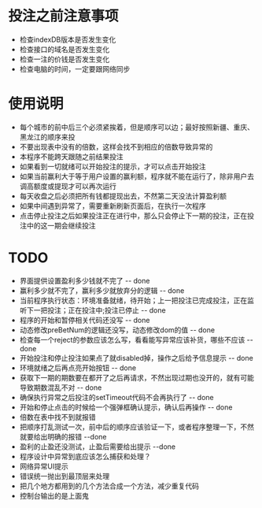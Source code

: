 # 投注之前注意事项
  - 检查indexDB版本是否发生变化
  - 检查接口的域名是否发生变化
  - 检查一注的价钱是否发生变化
  - 检查电脑的时间，一定要跟网络同步

# 使用说明
  - 每个城市的前中后三个必须紧挨着，但是顺序可以边；最好按照新疆、重庆、黑龙江的顺序来投
  - 不要出现表中没有的倍数，这样会找不到相应的倍数导致异常的
  - 本程序不能跨天跟随之前结果投注
  - 如果看到一切就绪可以开始投注的提示，才可以点击开始投注
  - 如果当前赢利大于等于用户设置的赢利额，程序就不能在运行了，除非用户去调高额度或提现才可以再次运行
  - 每天收盘之后必须把所有钱都提现出去，不然第二天没法计算盈利额
  - 如果中间遇到异常了，需要重新刷新页面后，在执行一次程序
  - 点击停止投注之后如果投注正在进行中，那么只会停止下一期的投注，正在投注中的这一期会继续投注


# TODO
  - 界面提供设置盈利多少钱就不完了 -- done
  - 赢利多少就不完了，赢利多少就放弃分的逻辑 -- done
  - 当前程序执行状态：环境准备就绪，待开始；上一把投注已完成投注，正在监听下一把投注；正在投注中;投注已停止 -- done
  - 程序的开始和暂停相关代码还没写 -- done
  - 动态修改preBetNum的逻辑还没写，动态修改dom的值  -- done
  - 检查每一个reject的参数应该怎么写，看看能写异常应该补货，哪些不应该 -- done
  - 开始投注和停止投注如果点了就disabled掉，操作之后给予信息提示 -- done
  - 环境就绪之后再点亮开始按钮 -- done
  - 获取下一期的期数要在都开了之后再请求，不然出现过期也没开的，就有可能导致期数混乱不对 -- done
  - 确保执行异常之后投注的setTimeout代码不会再执行了 -- done
  - 开始和停止点击的时候给一个强弹框确认提示，确认后再操作 -- done
  - 倍数在表中找不到就报错
  - 把顺序打乱测试一次，前中后的顺序应该验证一下，或者程序整理一下，不然就要给出明确的报错 --done
  - 盈利的止盈还没测试，止盈后需要给出提示 --done
  - 程序设计中异常到底应该怎么捕获和处理？
  - 网络异常UI提示
  - 错误统一抛出到最顶层来处理
  - 把几个地方都用到的几个方法合成一个方法，减少重复代码
  - 控制台输出的是上面鬼
